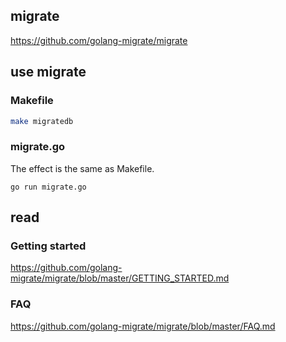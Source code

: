 ## migrate
https://github.com/golang-migrate/migrate

## use migrate
### Makefile
```bash
make migratedb
```

### migrate.go
The effect is the same as Makefile.
```
go run migrate.go
```

## read
### Getting started
https://github.com/golang-migrate/migrate/blob/master/GETTING_STARTED.md
### FAQ
https://github.com/golang-migrate/migrate/blob/master/FAQ.md
